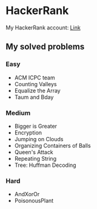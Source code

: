 
# HackerRank
My HackerRank account: [Link](https://www.hackerrank.com/mr_eterna99)

## My solved problems
### Easy
- ACM ICPC team
- Counting Valleys
- Equalize the Array
- Taum and Bday
### Medium
- Bigger is Greater
- Encryption
- Jumping on Clouds
- Organizing Containers of Balls
- Queen's Attack
- Repeating String
- Tree: Huffman Decoding
### Hard
- AndXorOr
- PoisonousPlant

